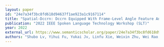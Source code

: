 ```yaml
---
layout: paper
id: "24e7a34f3bc8fd618d94637f1ae923a1c9167114"
title: "Spatial-Dccrn: Dccrn Equipped With Frame-Level Angle Feature And Hybrid Filtering For Multi-Channel Speech Enhancement"
publication: "2022 IEEE Spoken Language Technology Workshop (SLT)"
year: 2022
external_url: https://www.semanticscholar.org/paper/24e7a34f3bc8fd618d94637f1ae923a1c9167114
authors: "Shubo Lv, Yihui Fu, Yukai Jv, Linfu Xie, Weixin Zhu, Wei Rao, Yannan Wang"
---
```


